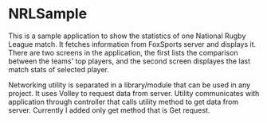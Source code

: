 # NRLSample
This is a sample application to show the statistics of one National Rugby League match. It fetches information from FoxSports server
and displays it. There are two screens in the application, the first lists the comparison between the teams' top players, and the
second screen displayes the last match stats of selected player.

Networking utility is separated in a library/module that can be used in any project. It uses Volley to request data from server.
Utility communicates with application through controller that calls utility method to get data from server. Currently I added 
only get method that is Get request.

